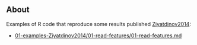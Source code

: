 ## About

Examples of R code that reproduce some results published [Ziyatdinov2014]:

* [01-examples-Ziyatdinov2014/01-read-features/01-read-features.md](01-examples-Ziyatdinov2014/01-read-features/01-read-features.md)

  [Ziyatdinov2014]: http://www.journals.elsevier.com/sensors-and-actuators-b-chemical/ "Ziyatdinov, A., Fonollosa, J., Fernández, L., Gutiérrez-Gálvez, A., Marco, S., & Perera, A. (2014). Bioinspired Early Detection through Gas Flow Modulation in Chemo-Sensory Systems. Sensors and Actuators B: Chemical. In press."
